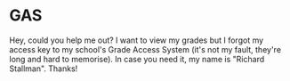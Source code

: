 GAS
===

Hey, could you help me out? I want to view my grades but I forgot my access key to my school's Grade Access System (it's not my fault, they're long and hard to memorise). In case you need it, my name is "Richard Stallman". Thanks!
